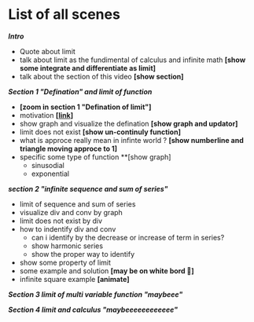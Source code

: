 # List of all scenes
***Intro***
- Quote about limit
- talk about limit as the fundimental of calculus and infinite math **[show some integrate and differentiate as limit]**
- talk about the section of this video **[show section]**

***Section 1 "Defination" and limit of function***
- **[zoom in section 1 "Defination of limit"]**
- motivation **[[link](https://en.wikipedia.org/wiki/Limit_of_a_function)]**
- show graph and visualize the defination **[show graph and updator]**
- limit does not exist **[show un-continuly function]**
- what is approce really mean in infinte world ? **[show numberline and triangle moving approce to 1]**
- specific some type of function **[show graph]
  - sinusodial
  - exponential

***section 2 "infinite sequence and sum of series"***
- limit of sequence and sum of series
- visualize div and conv by graph
- limit does not exist by div
- how to indentify div and conv
  - can i identify by the decrease or increase of term in series?
  - show harmonic series
  - show the proper way to identify
- show some property of limit
- some example and solution **[may be on white bord 🤔]**
- infinite square example **[animate]**

***Section 3 limit of multi variable function "maybeee"***

***Section 4 limit and calculus "maybeeeeeeeeeeee"***

